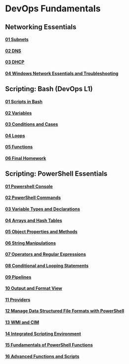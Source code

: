 # DevOps Fundamentals
## Networking Essentials
#### [01 Subnets](https://github.com/MikeBakinovski/DevOps_Fundamentals/blob/main/01%20Networking%20Essentials/01%20Subnets/README.md)</br>
#### [02 DNS](https://github.com/MikeBakinovski/DevOps_Fundamentals/blob/main/01%20Networking%20Essentials/02%20DNS/README.md)</br>
#### [03 DHCP](https://github.com/MikeBakinovski/DevOps_Fundamentals/blob/main/01%20Networking%20Essentials/03%20DHCP/README.md)</br>
#### [04 Windows Network Essentials and Troubleshooting](https://github.com/MikeBakinovski/DevOps_Fundamentals/blob/main/01%20Networking%20Essentials/04%20Windows%20Network%20Essentials%20and%20Troubleshooting/README.md)</br>
## Scripting: Bash (DevOps L1)
#### [01 Scripts in Bash](https://github.com/MikeBakinovski/DevOps_Fundamentals/blob/main/02%20Scripting%20Bash%20DevOps%20L1/01%20Scripts%20in%20Bash/README.md)</br>
#### [02 Variables](https://github.com/MikeBakinovski/DevOps_Fundamentals/blob/main/02%20Scripting%20Bash%20DevOps%20L1/02%20Variables/README.md)</br>
#### [03 Conditions and Cases](https://github.com/MikeBakinovski/DevOps_Fundamentals/blob/main/02%20Scripting%20Bash%20DevOps%20L1/07%20Conditions%20and%20Cases/README.md)</br>
#### [04 Loops](https://github.com/MikeBakinovski/DevOps_Fundamentals/blob/main/02%20Scripting%20Bash%20DevOps%20L1/07%20Conditions%20and%20Cases/README.md)</br>
#### [05 Functions](https://github.com/MikeBakinovski/DevOps_Fundamentals/blob/main/02%20Scripting%20Bash%20DevOps%20L1/07%20Conditions%20and%20Cases/README.md)</br>
#### [06 Final Homework](https://github.com/MikeBakinovski/DevOps_Fundamentals/blob/main/02%20Scripting%20Bash%20DevOps%20L1/07%20Conditions%20and%20Cases/README.md)</br>

## Scripting: PowerShell Essentials
#### [01 Powershell Console](https://github.com/MikeBakinovski/DevOps_Fundamentals/blob/main/05%20Scripts%20in%20Bash/README.md)</br>
#### [02 PowerShell Commands](https://github.com/MikeBakinovski/DevOps_Fundamentals/blob/main/05%20Scripts%20in%20Bash/README.md)</br>
#### [03 Variable Types and Declarations](https://github.com/MikeBakinovski/DevOps_Fundamentals/blob/main/05%20Scripts%20in%20Bash/README.md)</br>
#### [04 Arrays and Hash Tables](https://github.com/MikeBakinovski/DevOps_Fundamentals/blob/main/05%20Scripts%20in%20Bash/README.md)</br>
#### [05 Object Properties and Methods](https://github.com/MikeBakinovski/DevOps_Fundamentals/blob/main/05%20Scripts%20in%20Bash/README.md)</br>
#### [06 String Manipulations](https://github.com/MikeBakinovski/DevOps_Fundamentals/blob/main/05%20Scripts%20in%20Bash/README.md)</br>
#### [07 Operators and Regular Expressions](https://github.com/MikeBakinovski/DevOps_Fundamentals/blob/main/05%20Scripts%20in%20Bash/README.md)</br>
#### [08 Conditional and Looping Statements](https://github.com/MikeBakinovski/DevOps_Fundamentals/blob/main/05%20Scripts%20in%20Bash/README.md)</br>
#### [09 Pipelines](https://github.com/MikeBakinovski/DevOps_Fundamentals/blob/main/05%20Scripts%20in%20Bash/README.md)</br>
#### [10 Output and Format View](https://github.com/MikeBakinovski/DevOps_Fundamentals/blob/main/05%20Scripts%20in%20Bash/README.md)</br>
#### [11 Providers](https://github.com/MikeBakinovski/DevOps_Fundamentals/blob/main/05%20Scripts%20in%20Bash/README.md)</br>
#### [12 Manage Data Structured File Formats with PowerShell](https://github.com/MikeBakinovski/DevOps_Fundamentals/blob/main/05%20Scripts%20in%20Bash/README.md)</br>
#### [13 WMI and CIM](https://github.com/MikeBakinovski/DevOps_Fundamentals/blob/main/05%20Scripts%20in%20Bash/README.md)</br>
#### [14 Integrated Scripting Environment](https://github.com/MikeBakinovski/DevOps_Fundamentals/blob/main/05%20Scripts%20in%20Bash/README.md)</br>
#### [15 Fundamentals of PowerShell Functions](https://github.com/MikeBakinovski/DevOps_Fundamentals/blob/main/05%20Scripts%20in%20Bash/README.md)</br>
#### [16 Advanced Functions and Scripts](https://github.com/MikeBakinovski/DevOps_Fundamentals/blob/main/05%20Scripts%20in%20Bash/README.md)</br>
